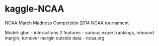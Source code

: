 kaggle-NCAA
====================

NCAA March Madness Competition
2014 NCAA tournament

Model:
gbm - interactions 2
features - various expert rankings, rebound margin, turnover margin
outside data - ncaa.org
